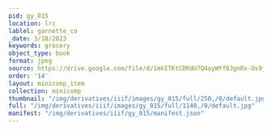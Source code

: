 ```yaml
---
pid: gy_015
location: lrc
lablel: garnette_co
_date: 3/18/2023
keywords: grocery
object_type: book
format: jpeg
source: https://drive.google.com/file/d/1mkITKtCDRdU7Q4oyWYf0JgnRx-Us9jtg/view?usp=sharing
order: '14'
layout: minicomp_item
collection: minicomp
thumbnail: "/img/derivatives/iiif/images/gy_015/full/250,/0/default.jpg"
full: "/img/derivatives/iiif/images/gy_015/full/1140,/0/default.jpg"
manifest: "/img/derivatives/iiif/gy_015/manifest.json"
---
```

